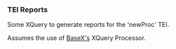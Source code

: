 ### TEI Reports ###

Some XQuery to generate reports for the 'newProc' TEI.

Assumes the use of [BaseX's](http://basex.org) XQuery Processor.